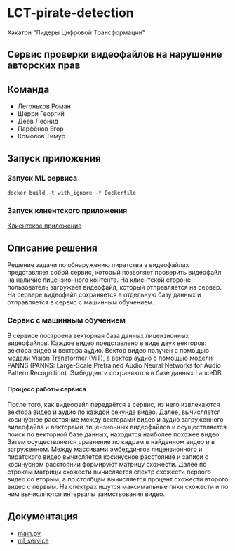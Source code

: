 # LCT-pirate-detection
Хакатон "Лидеры Цифровой Трансформации" 
## Сервис проверки видеофайлов на нарушение авторских прав
## Команда
- Легоньков Роман
- Шерри Георгий 
- Деев Леонид
- Парфёнов Егор
- Комолов Тимур
## Запуск приложения
### Запуск ML сервиса
```
docker build -t with_ignore -f Dockerfile
```
### Запуск клиентского приложения
[Клиентское приложение](rutube/README.md)
## Описание решения
Решение задачи по обнаружению пиратства в видеофайлах представляет собой сервис, который позволяет проверить видеофайл
на наличие лицензионного контента. На клиентской стороне пользователь загружает видеофайл, который отправляется на сервер.
На сервере видеофайл сохраняется в отдельную базу данных и отправляется в сервис с машинным обучением.

### Сервис с машинным обучением
В сервисе построена векторная база данных лицензионных видеофайлов. Каждое видео представлено в виде двух векторов: 
вектора видео и вектора аудио.
Вектор видео получен с помощью модели Vision Transformer (ViT), а вектор аудио с помощью модели PANNS 
(PANNS: Large-Scale Pretrained Audio Neural Networks for Audio Pattern Recognition).
Эмбеддинги сохраняются в базе данных LanceDB.


#### Процесс работы сервиса
После того, как видеофайл передаётся в сервис, из него извлекаются вектора видео и аудио по каждой секунде видео. 
Далее, вычисляется косинусное расстояние между векторами видео и аудио загруженного видеофайла и векторами 
лицензионных видеофайлов и осуществляется поиск по векторной базе данных, находится наиболее похожее видео.
Затем осуществляется сравнение по кадрам в найденном видео и в загруженном. Между массивами эмбеддингов лицензионного и 
пиратского видео вычисляется косинусное расстояние и записи о косинусном расстоянии формируют матрицу схожести. Далее
по строкам матрицы схожести вычисляется спектр схожести первого видео со вторым, а по столбцам вычисляется процент схожести 
второго видео с первым. На спектрах ищутся максимальные пики схожести и по ним вычисляются интервалы заимствования видео.
 
## Документация
- [main.py](main_doc.md)
- [ml_service](ml_service_doc.md)

